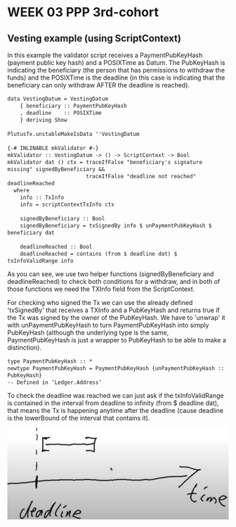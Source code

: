 # WEEK 03 PPP 3rd-cohort

## Vesting example (using ScriptContext)


In this example the validator script receives a PaymentPubKeyHash (payment public key hash) and a POSIXTime as Datum. The PubKeyHash is indicating the beneficiary (the person that has permissions to withdraw the funds) and the POSIXTime is the deadline (in this case is indicating that the beneficiary can only withdraw AFTER the deadline is reached).

```
data VestingDatum = VestingDatum
    { beneficiary :: PaymentPubKeyHash
    , deadline    :: POSIXTime
    } deriving Show

PlutusTx.unstableMakeIsData ''VestingDatum

{-# INLINABLE mkValidator #-}
mkValidator :: VestingDatum -> () -> ScriptContext -> Bool
mkValidator dat () ctx = traceIfFalse "beneficiary's signature missing" signedByBeneficiary &&
                         traceIfFalse "deadline not reached" deadlineReached
  where
    info :: TxInfo
    info = scriptContextTxInfo ctx

    signedByBeneficiary :: Bool
    signedByBeneficiary = txSignedBy info $ unPaymentPubKeyHash $ beneficiary dat

    deadlineReached :: Bool
    deadlineReached = contains (from $ deadline dat) $ txInfoValidRange info
```

As you can see, we use two helper functions (signedByBeneficiary and deadlineReached) to check both conditions for a withdraw, and in both of those functions we need the TXInfo field from the ScriptContext. 

For checking who signed the Tx we can use the already defined 'txSignedBy' that receives a TXInfo and a PubKeyHash and returns true if the Tx was signed by the owner of the PubKeyHash. We have to 'unwrap' it with unPaymentPubKeyHash to turn PaymentPubKeyHash into simply PubKeyHash (although the underlying type is the same, PaymentPubKeyHash is just a wrapper to PubKeyHash to be able to make a distinction).

```
type PaymentPubKeyHash :: *
newtype PaymentPubKeyHash = PaymentPubKeyHash {unPaymentPubKeyHash :: PubKeyHash}
-- Defined in ‘Ledger.Address’
```

To check the deadline was reached we can just ask if the txInfoValidRange is contained in the interval from deadline to infinity (from $ deadline dat), that means the Tx is happening anytime after the deadline (cause deadline is the lowerBound of the interval that contains it).


![Deadline interval](img/deadline-interval.png)


